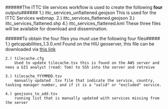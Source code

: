 ######The ITTC tile services workflow is used to create the following **four** outputs######
	1.) ittc_services_unflattened.geojson
			This is used for the ITTC Services webmap.
	2.) ittc_services_flattened.geojson
	3.) ittc_services_flattened.shp
	4.) ittc_services_flattened.kml
			These three files will be available for download and dissemination.

######To obtain the four files you must use the following four files#####
	1.) getcapabilities_1.3.0.xml
		Found on the HIU geoserver, this file can be downloaded via [this link](http://54.224.188.220:8080/geoserver/nextview/wms?service=WMS&version=1.1.0&request=GetCapabilities)
	
	2.) tilecache.cfg
		Used to update tilecache.tsv this is found on the AWS server and nees a GIS analyst (read: Tom) to SSh into the server and retreive
		
	3.) tilecache_YYYMMDD.tsv
		manually updated .tsv file that indicate the service, country, tasking manager number, and if it is a "valid" or "excluded" service.
		
	4.) geojsons_to_add.tsv
		running list that is manually updated with services missing from the server
